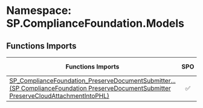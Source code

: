 # Namespace: SP.ComplianceFoundation.Models

## Functions Imports

Functions Imports | SPO | SP 2019 | SP 2016 | SP 2013
----------|:---:|:-------:|:-------:|:-------:
[<span title="SP_ComplianceFoundation_PreserveDocumentSubmitter_PreserveCloudAttachmentIntoPHL">SP_ComplianceFoundation_PreserveDocumentSubmitter...</span> (SP ComplianceFoundation PreserveDocumentSubmitter PreserveCloudAttachmentIntoPHL)](./Functions/SP_ComplianceFoundation_PreserveDocumentSubmitter_PreserveCloudAttachmentIntoPHL.md) | ✅ | ❌ | ❌ | ❌